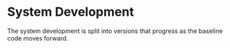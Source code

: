 # System Development
The system development is split into versions that progress as the baseline code moves forward.